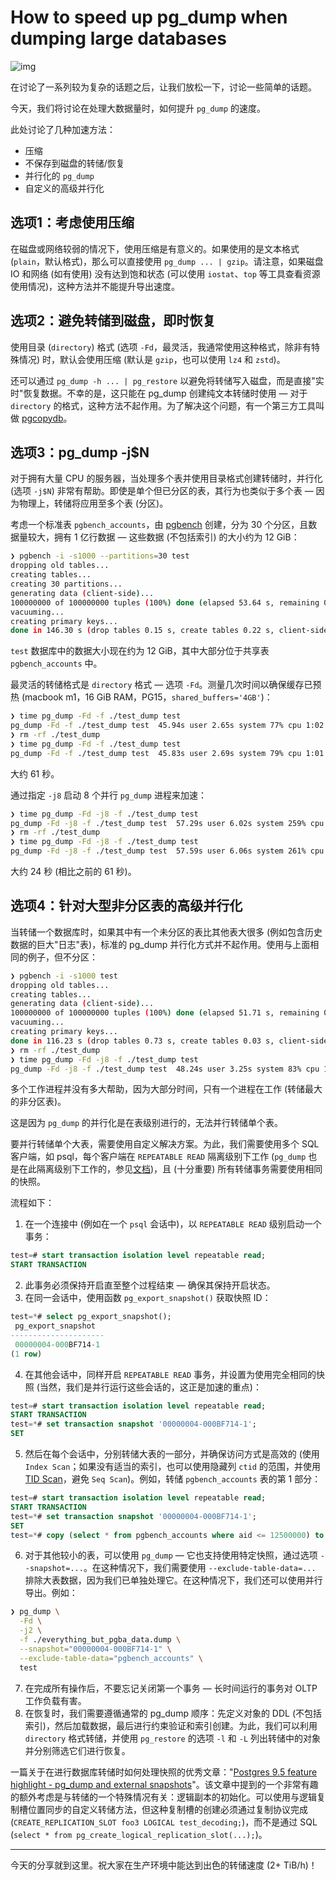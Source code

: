 # How to speed up pg_dump when dumping large databases

![img](https://gitlab.com/postgres-ai/postgresql-consulting/postgres-howtos/-/raw/main/files/0008_cover.png)

在讨论了一系列较为复杂的话题之后，让我们放松一下，讨论一些简单的话题。

今天，我们将讨论在处理大数据量时，如何提升 `pg_dump` 的速度。

此处讨论了几种加速方法：

- 压缩
- 不保存到磁盘的转储/恢复
- 并行化的 `pg_dump`
- 自定义的高级并行化

## 选项1：考虑使用压缩

在磁盘或网络较弱的情况下，使用压缩是有意义的。如果使用的是文本格式 (`plain`，默认格式)，那么可以直接使用 `pg_dump ... | gzip`。请注意，如果磁盘 IO 和网络 (如有使用) 没有达到饱和状态 (可以使用 `iostat`、`top` 等工具查看资源使用情况)，这种方法并不能提升导出速度。

## 选项2：避免转储到磁盘，即时恢复

使用目录 (`directory`) 格式 (选项 `-Fd`，最灵活，我通常使用这种格式，除非有特殊情况) 时，默认会使用压缩 (默认是 `gzip`，也可以使用 `lz4` 和 `zstd`)。

还可以通过 `pg_dump -h ... | pg_restore` 以避免将转储写入磁盘，而是直接"实时"恢复数据。不幸的是，这只能在 pg_dump 创建纯文本转储时使用 — 对于 `directory` 的格式，这种方法不起作用。为了解决这个问题，有一个第三方工具叫做 [pgcopydb](https://github.com/dimitri/pgcopydb)。

## 选项3：pg_dump -j$N

对于拥有大量 CPU 的服务器，当处理多个表并使用目录格式创建转储时，并行化 (选项 `-j$N`) 非常有帮助。即使是单个但已分区的表，其行为也类似于多个表 — 因为物理上，转储将应用至多个表 (分区)。

考虑一个标准表 `pgbench_accounts`，由 [pgbench](https://postgresql.org/docs/current/pgbench.html) 创建，分为 30 个分区，且数据量较大，拥有 1 亿行数据 — 这些数据 (不包括索引) 的大小约为 12 GiB：

```bash
❯ pgbench -i -s1000 --partitions=30 test
dropping old tables...
creating tables...
creating 30 partitions...
generating data (client-side)...
100000000 of 100000000 tuples (100%) done (elapsed 53.64 s, remaining 0.00 s)
vacuuming...
creating primary keys...
done in 146.30 s (drop tables 0.15 s, create tables 0.22 s, client-side generate 54.02 s, vacuum 25.19 s, primary keys 66.71 s).
```

`test` 数据库中的数据大小现在约为 12 GiB，其中大部分位于共享表 `pgbench_accounts` 中。

最灵活的转储格式是 `directory` 格式 — 选项 `-Fd`。测量几次时间以确保缓存已预热 (macbook m1，16 GiB RAM，PG15，`shared_buffers='4GB'`)：

```bash
❯ time pg_dump -Fd -f ./test_dump test
pg_dump -Fd -f ./test_dump test  45.94s user 2.65s system 77% cpu 1:02.50 total
❯ rm -rf ./test_dump
❯ time pg_dump -Fd -f ./test_dump test
pg_dump -Fd -f ./test_dump test  45.83s user 2.69s system 79% cpu 1:01.06 total
```

大约 61 秒。 

通过指定 `-j8` 启动 8 个并行 `pg_dump` 进程来加速：

```bash
❯ time pg_dump -Fd -j8 -f ./test_dump test
pg_dump -Fd -j8 -f ./test_dump test  57.29s user 6.02s system 259% cpu 24.363 total
❯ rm -rf ./test_dump
❯ time pg_dump -Fd -j8 -f ./test_dump test
pg_dump -Fd -j8 -f ./test_dump test  57.59s user 6.06s system 261% cpu 24.327 total
```

大约 24 秒 (相比之前的 61 秒)。

## 选项4：针对大型非分区表的高级并行化

当转储一个数据库时，如果其中有一个未分区的表比其他表大很多 (例如包含历史数据的巨大"日志"表)，标准的 pg_dump 并行化方式并不起作用。使用与上面相同的例子，但不分区：

```bash
❯ pgbench -i -s1000 test
dropping old tables...
creating tables...
generating data (client-side)...
100000000 of 100000000 tuples (100%) done (elapsed 51.71 s, remaining 0.00 s)
vacuuming...
creating primary keys...
done in 116.23 s (drop tables 0.73 s, create tables 0.03 s, client-side generate 51.93 s, vacuum 4.41 s, primary keys 59.14 s).
❯ rm -rf ./test_dump
❯ time pg_dump -Fd -j8 -f ./test_dump test
pg_dump -Fd -j8 -f ./test_dump test  48.24s user 3.25s system 83% cpu 1:01.83 total
```

多个工作进程并没有多大帮助，因为大部分时间，只有一个进程在工作 (转储最大的非分区表)。

这是因为 `pg_dump` 的并行化是在表级别进行的，无法并行转储单个表。

要并行转储单个大表，需要使用自定义解决方案。为此，我们需要使用多个 SQL 客户端，如 psql，每个客户端在 `REPEATABLE READ` 隔离级别下工作 (`pg_dump` 也是在此隔离级别下工作的，参见[文档](https://www.postgresql.org/docs/current/transaction-iso.html))，且 (十分重要) 所有转储事务需要使用相同的快照。

流程如下：

1. 在一个连接中 (例如在一个 `psql` 会话中)，以 `REPEATABLE READ` 级别启动一个事务：

```sql
test=# start transaction isolation level repeatable read;
START TRANSACTION
```

2. 此事务必须保持开启直至整个过程结束 — 确保其保持开启状态。
3. 在同一会话中，使用函数 `pg_export_snapshot()` 获取快照 ID：

```sql
test=*# select pg_export_snapshot();
 pg_export_snapshot
---------------------
 00000004-000BF714-1
(1 row)
```

4. 在其他会话中，同样开启 `REPEATABLE READ` 事务，并设置为使用完全相同的快照 (当然，我们是并行运行这些会话的，这正是加速的重点)：

```sql
test=# start transaction isolation level repeatable read;
START TRANSACTION
test=*# set transaction snapshot '00000004-000BF714-1';
SET
```

5. 然后在每个会话中，分别转储大表的一部分，并确保访问方式是高效的 (使用 `Index Scan`；如果没有适当的索引，也可以使用隐藏列 `ctid` 的范围，并使用 [TID Scan](https://www.pgmustard.com/docs/explain/tid-scan)，避免 `Seq Scan`)。例如，转储 `pgbench_accounts` 表的第 1 部分：

```sql
test=# start transaction isolation level repeatable read;
START TRANSACTION
test=*# set transaction snapshot '00000004-000BF714-1';
SET
test=*# copy (select * from pgbench_accounts where aid <= 12500000) to stdout;
```

6. 对于其他较小的表，可以使用 `pg_dump` — 它也支持使用特定快照，通过选项 `--snapshot=...`。在这种情况下，我们需要使用 `--exclude-table-data=...` 排除大表数据，因为我们已单独处理它。在这种情况下，我们还可以使用并行导出。例如：

```bash
❯ pg_dump \
  -Fd \
  -j2 \
  -f ./everything_but_pgba_data.dump \
  --snapshot="00000004-000BF714-1" \
  --exclude-table-data="pgbench_accounts" \
  test
```

7. 在完成所有操作后，不要忘记关闭第一个事务 — 长时间运行的事务对 OLTP 工作负载有害。
8. 在恢复时，我们需要遵循通常的 pg_dump 顺序：先定义对象的 DDL (不包括索引)，然后加载数据，最后进行约束验证和索引创建。为此，我们可以利用 `directory` 格式转储，并使用 `pg_restore` 的选项 `-l` 和 `-L` 列出转储中的对象并分别筛选它们进行恢复。

一篇关于在进行数据库转储时如何处理快照的优秀文章："[Postgres 9.5 feature highlight - pg_dump and external snapshots](https://paquier.xyz/postgresql-2/postgres-9-5-feature-highlight-pg-dump-snapshots/)"。该文章中提到的一个非常有趣的额外考虑是与转储的一个特殊情况有关：逻辑副本的初始化。可以使用与逻辑复制槽位置同步的自定义转储方法，但这种复制槽的创建必须通过复制协议完成(`CREATE_REPLICATION_SLOT foo3 LOGICAL test_decoding;`)，而不是通过 SQL (`select * from pg_create_logical_replication_slot(...);`)。

---

今天的分享就到这里。祝大家在生产环境中能达到出色的转储速度 (2+ TiB/h)！